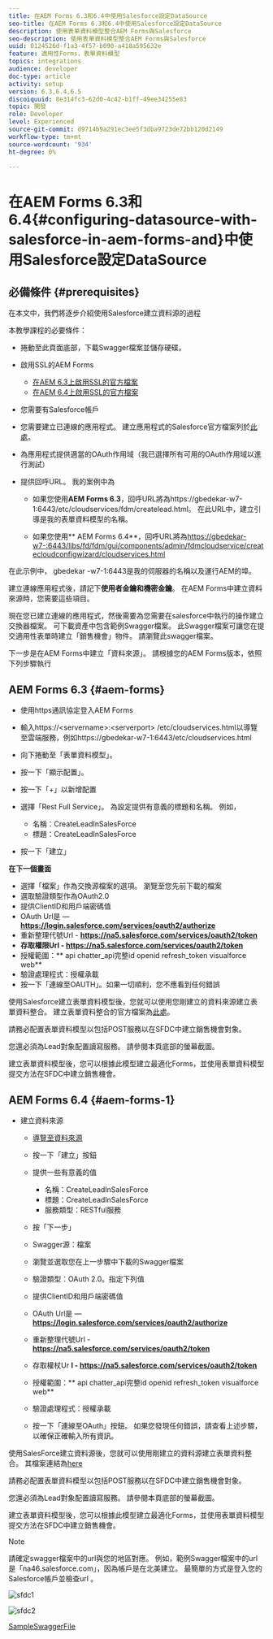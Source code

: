 ```yaml
---
title: 在AEM Forms 6.3和6.4中使用Salesforce設定DataSource
seo-title: 在AEM Forms 6.3和6.4中使用Salesforce設定DataSource
description: 使用表單資料模型整合AEM Forms與Salesforce
seo-description: 使用表單資料模型整合AEM Forms與Salesforce
uuid: 0124526d-f1a3-4f57-b090-a418a595632e
feature: 適用性Forms，表單資料模型
topics: integrations
audience: developer
doc-type: article
activity: setup
version: 6.3,6.4,6.5
discoiquuid: 8e314fc3-62d0-4c42-b1ff-49ee34255e83
topic: 開發
role: Developer
level: Experienced
source-git-commit: d9714b9a291ec3ee5f3dba9723de72bb120d2149
workflow-type: tm+mt
source-wordcount: '934'
ht-degree: 0%

---
```



# 在AEM Forms 6.3和6.4{#configuring-datasource-with-salesforce-in-aem-forms-and}中使用Salesforce設定DataSource

## 必備條件 {#prerequisites}

在本文中，我們將逐步介紹使用Salesforce建立資料源的過程

本教學課程的必要條件：

* 捲動至此頁面底部，下載Swagger檔案並儲存硬碟。
* 啟用SSL的AEM Forms

   * [在AEM 6.3上啟用SSL的官方檔案](https://helpx.adobe.com/experience-manager/6-3/sites/administering/using/ssl-by-default.html)
   * [在AEM 6.4上啟用SSL的官方檔案](https://helpx.adobe.com/experience-manager/6-4/sites/administering/using/ssl-by-default.html)

* 您需要有Salesforce帳戶
* 您需要建立已連線的應用程式。 建立應用程式的Salesforce官方檔案列於[此處](https://help.salesforce.com/articleView?id=connected_app_create.htm&amp;type=0)。
* 為應用程式提供適當的OAuth作用域（我已選擇所有可用的OAuth作用域以進行測試）
* 提供回呼URL。 我的案例中為

   * 如果您使用&#x200B;**AEM Forms 6.3**，回呼URL將為https://gbedekar-w7-1:6443/etc/cloudservices/fdm/createlead.html。 在此URL中，建立引導是我的表單資料模型的名稱。

   * 如果您使用** AEM Forms 6.4**，回呼URL將為[https://gbedekar-w7-:6443/libs/fd/fdm/gui/components/admin/fdmcloudservice/createcloudconfigwizard/cloudservices.html](https://gbedekar-w7-1:6443/libs/fd/fdm/gui/components/admin/fdmcloudservice/createcloudconfigwizard/cloudservices.html)

在此示例中， gbedekar -w7-1:6443是我的伺服器的名稱以及運行AEM的埠。

建立連線應用程式後，請記下&#x200B;**使用者金鑰和機密金鑰**。 在AEM Forms中建立資料來源時，您需要這些項目。

現在您已建立連線的應用程式，然後需要為您需要在salesforce中執行的操作建立交換器檔案。 可下載資產中包含範例Swagger檔案。 此Swagger檔案可讓您在提交適用性表單時建立「銷售機會」物件。 請瀏覽此swagger檔案。

下一步是在AEM Forms中建立「資料來源」。 請根據您的AEM Forms版本，依照下列步驟執行

## AEM Forms 6.3 {#aem-forms}

* 使用https通訊協定登入AEM Forms
* 輸入https://&lt;servername>:&lt;serverport> /etc/cloudservices.html以導覽至雲端服務，例如https://gbedekar-w7-1:6443/etc/cloudservices.html
* 向下捲動至「表單資料模型」。
* 按一下「顯示配置」。
* 按一下「+」以新增配置
* 選擇「Rest Full Service」。 為設定提供有意義的標題和名稱。 例如，

   * 名稱：CreateLeadInSalesForce
   * 標題：CreateLeadInSalesForce

* 按一下「建立」

**在下一個畫面**

* 選擇「檔案」作為交換源檔案的選項。 瀏覽至您先前下載的檔案
* 選取驗證類型作為OAuth2.0
* 提供ClientID和用戶端密碼值
* OAuth Url是 — **https://login.salesforce.com/services/oauth2/authorize**
* 重新整理代號Url - **https://na5.salesforce.com/services/oauth2/token**
* **存取權限Url - https://na5.salesforce.com/services/oauth2/token**
* 授權範圍：** api   chatter_api完整id   openid   refresh_token visualforce web**
* 驗證處理程式：授權承載
* 按一下「連線至OAUTH」。如果一切順利，您不應看到任何錯誤

使用Salesforce建立表單資料模型後，您就可以使用您剛建立的資料來源建立表單資料整合。 建立表單資料整合的官方檔案為[此處](https://helpx.adobe.com/aem-forms/6-3/data-integration.html)。

請務必配置表單資料模型以包括POST服務以在SFDC中建立銷售機會對象。

您還必須為Lead對象配置讀寫服務。 請參閱本頁底部的螢幕截圖。

建立表單資料模型後，您可以根據此模型建立最適化Forms，並使用表單資料模型提交方法在SFDC中建立銷售機會。

## AEM Forms 6.4 {#aem-forms-1}

* 建立資料來源

   * [導覽至資料來源](http://localhost:4502/libs/fd/fdm/gui/components/admin/fdmcloudservice/fdm.html/conf/global)

   * 按一下「建立」按鈕
   * 提供一些有意義的值

      * 名稱：CreateLeadInSalesForce
      * 標題：CreateLeadInSalesForce
      * 服務類型：RESTful服務
   * 按「下一步」
   * Swagger源：檔案
   * 瀏覽並選取您在上一步驟中下載的Swagger檔案
   * 驗證類型：OAuth 2.0。指定下列值
   * 提供ClientID和用戶端密碼值
   * OAuth Url是 — **https://login.salesforce.com/services/oauth2/authorize**
   * 重新整理代號Url - **https://na5.salesforce.com/services/oauth2/token**
   * 存取權杖Ur **l - https://na5.salesforce.com/services/oauth2/token**
   * 授權範圍：** api chatter_api完整id openid refresh_token visualforce web**
   * 驗證處理程式：授權承載
   * 按一下「連線至OAuth」按鈕。 如果您發現任何錯誤，請查看上述步驟，以確保正確輸入所有資訊。


使用SalesForce建立資料源後，您就可以使用剛建立的資料源建立表單資料整合。 其檔案連結為[here](https://helpx.adobe.com/experience-manager/6-4/forms/using/create-form-data-models.html)

請務必配置表單資料模型以包括POST服務以在SFDC中建立銷售機會對象。

您還必須為Lead對象配置讀寫服務。 請參閱本頁底部的螢幕截圖。

建立表單資料模型後，您可以根據此模型建立最適化Forms，並使用表單資料模型提交方法在SFDC中建立銷售機會。

>[!NOTE]
>
>請確定swagger檔案中的url與您的地區對應。 例如，範例Swagger檔案中的url是「na46.salesforce.com」，因為帳戶是在北美建立。 最簡單的方式是登入您的Salesforce帳戶並檢查url 。

![sfdc1](assets/sfdc1.gif)

![sfdc2](assets/sfdc2.png)

[SampleSwaggerFile](assets/swagger-sales-force-lead.json)
